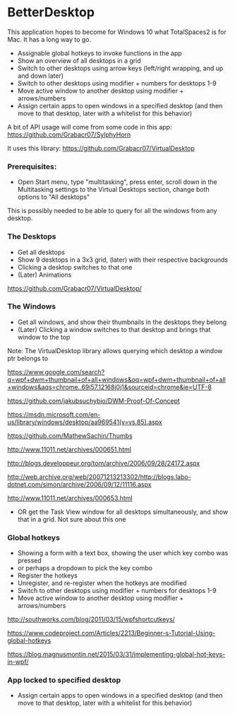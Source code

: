 # BetterDesktop

This application hopes to become for Windows 10 what TotalSpaces2 is for Mac. It has a long way to go.

- Assignable global hotkeys to invoke functions in the app
- Show an overview of all desktops in a grid
- Switch to other desktops using arrow keys (left/right wrapping, and up and down later)
- Switch to other desktops using modifier + numbers for desktops 1-9
- Move active window to another desktop using modifier + arrows/numbers
- Assign certain apps to open windows in a specified desktop (and then move to that desktop, later with a whitelist for this behavior)


A bit of API usage will come from some code in this app:
https://github.com/Grabacr07/SylphyHorn

It uses this library:
https://github.com/Grabacr07/VirtualDesktop


### Prerequisites:

- Open Start menu, type "multitasking", press enter, scroll down in the Multitasking settings to the Virtual Desktops section, change both options to "All desktops"

This is possibly needed to be able to query for all the windows from any desktop.

### The Desktops

- Get all desktops
- Show 9 desktops in a 3x3 grid, (later) with their respective backgrounds
- Clicking a desktop switches to that one
- (Later) Animations

https://github.com/Grabacr07/VirtualDesktop/

### The Windows

- Get all windows, and show their thumbnails in the desktops they belong
- (Later) Clicking a window switches to that desktop and brings that window to the top

Note: The VirtualDesktop library allows querying which desktop a window ptr belongs to

https://www.google.com/search?q=wpf+dwm+thumbnail+of+all+windows&oq=wpf+dwm+thumbnail+of+all+windows&aqs=chrome..69i57.12168j0j1&sourceid=chrome&ie=UTF-8

https://github.com/jakubsuchybio/DWM-Proof-Of-Concept

https://msdn.microsoft.com/en-us/library/windows/desktop/aa969541(v=vs.85).aspx

https://github.com/MathewSachin/Thumbs

http://www.11011.net/archives/000651.html

http://blogs.developpeur.org/tom/archive/2006/09/28/24172.aspx

http://web.archive.org/web/20071213213302/http://blogs.labo-dotnet.com/simon/archive/2006/09/12/11116.aspx

http://www.11011.net/archives/000653.html

- OR get the Task View window for all desktops simultaneously, and show that in a grid. Not sure about this one

### Global hotkeys

- Showing a form with a text box, showing the user which key combo was pressed
- or perhaps a dropdown to pick the key combo
- Register the hotkeys
- Unregister, and re-register when the hotkeys are modified
- Switch to other desktops using modifier + numbers for desktops 1-9
- Move active window to another desktop using modifier + arrows/numbers

http://southworks.com/blog/2011/03/15/wpfshortcutkeys/

https://www.codeproject.com/Articles/2213/Beginner-s-Tutorial-Using-global-hotkeys

https://blog.magnusmontin.net/2015/03/31/implementing-global-hot-keys-in-wpf/

### App locked to specified desktop

- Assign certain apps to open windows in a specified desktop (and then move to that desktop, later with a whitelist for this behavior)

